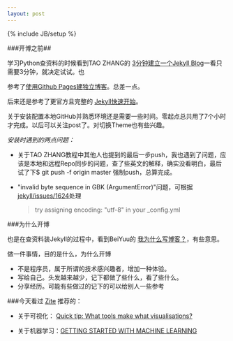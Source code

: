 ```yaml
---
layout: post
---
```

{% include JB/setup %}

###开博之前##

学习Python查资料的时候看到TAO ZHANG的 [3分钟建立一个Jekyll Blog](href="http://ztpala.com/2012/01/12/zero-to-hosted-jekyll-blog-in-3-minutes)一看只需要3分钟，就决定试试。也

参考了[使用Github Pages建独立博客](http://beiyuu.com/github-pages/)。总差一点。

后来还是参考了更官方且完整的 [Jekyll快速开始](http://jekyllbootstrap.com/usage/jekyll-quick-start.html)。

关于安装配置本地GitHub并熟悉环境还是需要一些时间。零起点总共用了7个小时才完成。以后可以关注post了。对切换Theme也有些兴趣。

*安装时遇到的两点问题：*

+ 关于TAO ZHANG教程中其他人也提到的最后一步push，我也遇到了问题，应该是本地和远程Repo同步的问题，查了些英文的解释，确实没看明白，最后试了下$ git push -f origin master 强制push，总算完成。

+ "invalid byte sequence in GBK (ArgumentError)"问题，可根据[jekyll/issues/1624](https://github.com/mojombo/jekyll/issues/1624)处理
    >try assigning encoding: "utf-8" in your \_config.yml

###为什么开博

也是在查资料装Jekyll的过程中，看到BeiYuu的 [我为什么写博客？](http://beiyuu.com/why-blog/)，有些意思。

做一件事情，目的是什么，为什么开博

+ 不是程序员，属于所谓的技术感兴趣者，增加一种体验。
+ 写给自己。头发越来越少，记下都做了些什么，看了些什么。
+ 分享经历。可能有些做过的记下的可以给别人一些参考

###今天看过
[Zite](http://www.zite.com/ "Zite") 推荐的：

- 关于可视化： [Quick tip: What tools make what visualisations?](http://www.visualisingdata.com/index.php/2013/11/quick-tip-what-tools-make-what-visualisations/)

- 关于机器学习：[GETTING STARTED WITH MACHINE LEARNING](http://thunderboltlabs.com/blog/2013/11/09/getting-started-with-machine-learning/)



